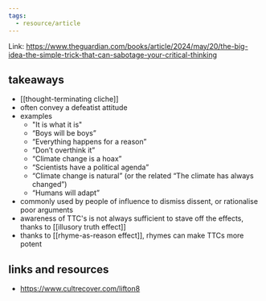 ```yaml
---
tags:
  - resource/article
---
```


Link: https://www.theguardian.com/books/article/2024/may/20/the-big-idea-the-simple-trick-that-can-sabotage-your-critical-thinking

## takeaways

- [[thought-terminating cliche]]
- often convey a defeatist attitude
- examples
	- "It is what it is"
	- “Boys will be boys”
	- “Everything happens for a reason” 
	- “Don’t overthink it”
	- “Climate change is a hoax” 
	- “Scientists have a political agenda” 
	- “Climate change is natural” (or the related “The climate has always changed”)
	- “Humans will adapt”
- commonly used by people of influence to dismiss dissent, or rationalise poor arguments
- awareness of TTC's is not always sufficient to stave off the effects, thanks to [[illusory truth effect]]
- thanks to [[rhyme-as-reason effect]], rhymes can make TTCs more potent

## links and resources

- https://www.cultrecover.com/lifton8